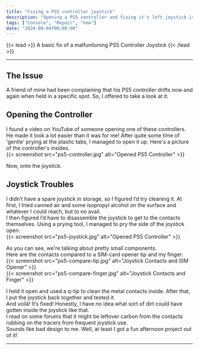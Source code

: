 ```yaml
---
title: "Fixing a PS5 controller joystick"
description: "Opening a PS5 controller and fixing it's left joystick issue"
tags: ["Console", "Repair", "new"] 
date: "2024-09-04T00:00:00"
---
```

{{< lead >}}
A basic fix of a malfuntioning PS5 Controller Joystick
{{< /lead >}}

---

## The Issue

A friend of mine had been complaining that his PS5 controller drifts now and again when held in a specific spot. So, I offered to take a look at it.

## Opening the Controller

I found a video on YouTube of someone opening one of these controllers. He made it look a lot easier than it was for me! After quite some time of 'gentle' prying at the plastic tabs, I managed to open it up. Here's a picture of the controller's insides.  
{{< screenshot src="ps5-controller.jpg" alt="Opened PS5 Controller" >}}

Now, onto the joystick.

## Joystick Troubles

I didn’t have a spare joystick in storage, so I figured I’d try cleaning it. At first, I tried canned air and some isopropyl alcohol on the surface and whatever I could reach, but to no avail.  
I then figured I’d have to disassemble the joystick to get to the contacts themselves. Using a prying tool, I managed to pry the side of the joystick open.  
{{< screenshot src="ps5-joystick.jpg" alt="Opened PS5 Controller" >}}

As you can see, we're talking about pretty small components.  
Here are the contacts compared to a SIM-card opener tip and my finger:  
{{< screenshot src="ps5-compare-tip.jpg" alt="Joystick Contacts and SIM Opener" >}}  
{{< screenshot src="ps5-compare-finger.jpg" alt="Joystick Contacts and Finger" >}}

I held it open and used a q-tip to clean the metal contacts inside. After that, I put the joystick back together and tested it.  
And voilà! It’s fixed! Honestly, I have no idea what sort of dirt could have gotten inside the joystick like that.  
I read on some forums that it might be leftover carbon from the contacts rubbing on the tracers from frequent joystick use.  
Sounds like bad design to me. Well, at least I got a fun afternoon project out of it!



---
